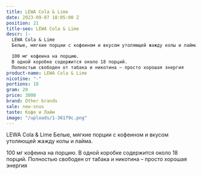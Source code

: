 ```yaml
---
title: LEWA Cola & Lime
date: 2023-09-07 18:05:00 Z
position: 21
title-seo: LEWA Cola & Lime
descr: |-
  LEWA Cola & Lime
  Белые, мягкие порции с кофеином и вкусом утоляющей жажду колы и лайма.

  100 мг кофеина на порцию.
  В одной коробке содержится около 18 порций.
  Полностью свободен от табака и никотина – просто хорошая энергия
product-name: LEWA Cola & Lime
nicotine: "-"
portions: 18
gram: 20
price: 3000
brand: Other brands
sale: new-snus
taste: Кофе и Лайм
image: "/uploads/1-361f9c.png"
---
```


LEWA Cola & Lime
Белые, мягкие порции с кофеином и вкусом утоляющей жажду колы и лайма.

100 мг кофеина на порцию.
В одной коробке содержится около 18 порций.
Полностью свободен от табака и никотина – просто хорошая энергия